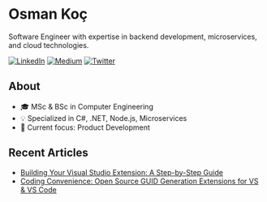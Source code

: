 # Osman Koç

Software Engineer with expertise in backend development, microservices, and cloud technologies.

[![LinkedIn](https://img.shields.io/badge/LinkedIn-0077B5?style=flat-square&logo=linkedin&logoColor=white)](https://linkedin.com/in/osman-koc)
[![Medium](https://img.shields.io/badge/Medium-12100E?style=flat-square&logo=medium&logoColor=white)](https://osman-koc.medium.com/)
[![Twitter](https://img.shields.io/badge/Twitter-1DA1F2?style=flat-square&logo=twitter&logoColor=white)](https://twitter.com/osmkoc)

## About

- 🎓 MSc & BSc in Computer Engineering
- 💡 Specialized in C#, .NET, Node.js, Microservices
- 🚀 Current focus: Product Development

## Recent Articles

<!-- BLOG-POST-LIST:START -->
- [Building Your Visual Studio Extension: A Step-by-Step Guide](https://osman-koc.medium.com/building-your-visual-studio-extension-a-step-by-step-guide-e58db07971a8/)
- [Coding Convenience: Open Source GUID Generation Extensions for VS & VS Code](https://osman-koc.medium.com/coding-convenience-open-source-guid-generation-extensions-for-vs-vs-code-675a766fa496/)
<!-- BLOG-POST-LIST:END --> 
